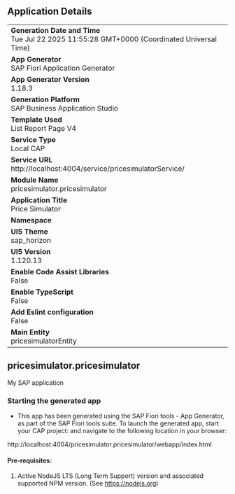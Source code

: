 ## Application Details
|               |
| ------------- |
|**Generation Date and Time**<br>Tue Jul 22 2025 11:55:28 GMT+0000 (Coordinated Universal Time)|
|**App Generator**<br>SAP Fiori Application Generator|
|**App Generator Version**<br>1.18.3|
|**Generation Platform**<br>SAP Business Application Studio|
|**Template Used**<br>List Report Page V4|
|**Service Type**<br>Local CAP|
|**Service URL**<br>http://localhost:4004/service/pricesimulatorService/|
|**Module Name**<br>pricesimulator.pricesimulator|
|**Application Title**<br>Price Simulator|
|**Namespace**<br>|
|**UI5 Theme**<br>sap_horizon|
|**UI5 Version**<br>1.120.13|
|**Enable Code Assist Libraries**<br>False|
|**Enable TypeScript**<br>False|
|**Add Eslint configuration**<br>False|
|**Main Entity**<br>pricesimulatorEntity|

## pricesimulator.pricesimulator

My SAP application

### Starting the generated app

-   This app has been generated using the SAP Fiori tools - App Generator, as part of the SAP Fiori tools suite.  To launch the generated app, start your CAP project:  and navigate to the following location in your browser:

http://localhost:4004/pricesimulator.pricesimulator/webapp/index.html

#### Pre-requisites:

1. Active NodeJS LTS (Long Term Support) version and associated supported NPM version.  (See https://nodejs.org)


